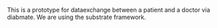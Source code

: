 This is a prototype for dataexchange between a patient and a doctor via diabmate.
We are using the substrate framework.
